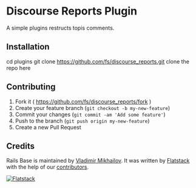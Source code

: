 # Discourse Reports Plugin

A simple plugins restructs topis comments.

## Installation

cd plugins
git clone https://github.com/fs/discourse_reports.git
clone the repo here

## Contributing

1. Fork it ( https://github.com/fs/discourse_reports/fork )
2. Create your feature branch (`git checkout -b my-new-feature`)
3. Commit your changes (`git commit -am 'Add some feature'`)
4. Push to the branch (`git push origin my-new-feature`)
5. Create a new Pull Request

## Credits

Rails Base is maintained by [Vladimir Mikhailov](http://github.com/VladimirMikhailov).
It was written by [Flatstack](http://www.flatstack.com) with the help of
our
[contributors](http://github.com/fs/discourse_reports/contributors).


[![Flatstack](https://avatars0.githubusercontent.com/u/15136?v=2&s=200)](http://www.flatstack.com)
